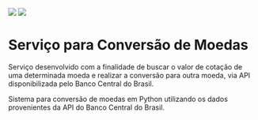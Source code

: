 <a href="https://www.linkedin.com/in/fabiocamposgp/" target="blank"><img src="https://img.shields.io/badge/Author-Fabio%20Campos-green" /></a> <img src="https://img.shields.io/badge/python-3.7%2B-blue" />

<h1>Serviço para Conversão de Moedas</h1>
Serviço desenvolvido com a finalidade de buscar o valor de cotação de uma determinada moeda e realizar a conversão para outra moeda, via API disponibilizada pelo Banco Central do Brasil.

Sistema para conversão de moedas em Python utilizando os dados provenientes da API do Banco Central do Brasil.
